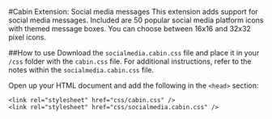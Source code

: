 #Cabin Extension: Social media messages
This extension adds support for social media messages. Included are 50 popular social media platform icons with themed message boxes. You can choose between 16x16 and 32x32 pixel icons.

##How to use
Download the <code>socialmedia.cabin.css</code> file and place it in your <code>/css</code> folder with the <code>cabin.css</code> file. For additional instructions, refer to the notes within the <code>socialmedia.cabin.css</code> file.

Open up your HTML document and add the following in the <code>&lt;head&gt;</code> section:
<pre><code>&lt;link rel="stylesheet" href="css/cabin.css" /&gt;
&lt;link rel="stylesheet" href="css/socialmedia.cabin.css" /&gt;
</code></pre>